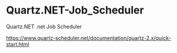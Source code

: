 # Quartz.NET-Job_Scheduler
Quartz.NET .net Job Scheduler

https://www.quartz-scheduler.net/documentation/quartz-2.x/quick-start.html
